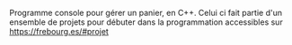Programme console pour gérer un panier, en C++. 
Celui ci fait partie d'un ensemble de projets pour débuter dans la programmation accessibles sur https://frebourg.es/#projet

